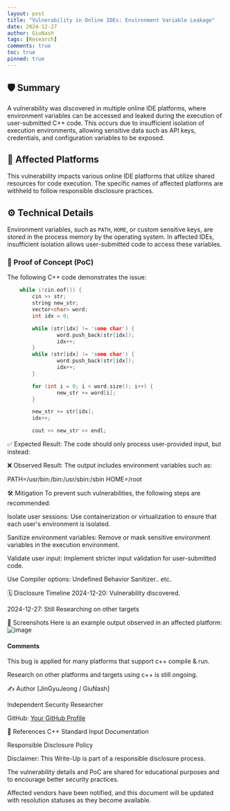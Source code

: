 ```yaml
---
layout: post
title: "Vulnerability in Online IDEs: Environment Variable Leakage"
date: 2024-12-27
author: GiuNash
tags: [Research]
comments: true
toc: true
pinned: true
---
```

<style>
.caption {
    text-align: center;
    font-style: italic;
    color: gray;
}
</style>

## 🛡️ Summary
A vulnerability was discovered in multiple online IDE platforms, where environment variables can be accessed and leaked during the execution of user-submitted C++ code. This occurs due to insufficient isolation of execution environments, allowing sensitive data such as API keys, credentials, and configuration variables to be exposed.


## 🎯 Affected Platforms
This vulnerability impacts various online IDE platforms that utilize shared resources for code execution. The specific names of affected platforms are withheld to follow responsible disclosure practices.


## ⚙️ Technical Details
Environment variables, such as `PATH`, `HOME`, or custom sensitive keys, are stored in the process memory by the operating system. In affected IDEs, insufficient isolation allows user-submitted code to access these variables.


### 📜 Proof of Concept (PoC)
The following C++ code demonstrates the issue:

```cpp
    while (!cin.eof()) {
        cin >> str;
        string new_str;
        vector<char> word;
        int idx = 0;

        while (str[idx] != 'some char') {
                word.push_back(str[idx]);
                idx++;
        }
        while (str[idx] != 'some char') {
                word.push_back(str[idx]);
                idx++;
        }

        for (int i = 0; i < word.size(); i++) {
                new_str += word[i];
        }

        new_str += str[idx];
        idx++;

        cout << new_str << endl;
```


✅ Expected Result:
The code should only process user-provided input, but instead:


❌ Observed Result:
The output includes environment variables such as:

PATH=/usr/bin:/bin:/usr/sbin:/sbin
HOME=/root


🛠️ Mitigation
To prevent such vulnerabilities, the following steps are recommended:

Isolate user sessions: Use containerization or virtualization to ensure that each user's environment is isolated.

Sanitize environment variables: Remove or mask sensitive environment variables in the execution environment.

Validate user input: Implement stricter input validation for user-submitted code.

Use Compiler options: Undefined Behavior Sanitizer.. etc.


🗓️ Disclosure Timeline
2024-12-20: Vulnerability discovered.

2024-12-27: Still Researching on other targets

📸 Screenshots
Here is an example output observed in an affected platform:
![image](https://github.com/user-attachments/assets/700691a8-6d08-4163-bb8b-0ccb89bb0eb0)

#### Comments
This bug is applied for many platforms that support c++ compile & run.

Research on other platforms and targets using c++ is still ongoing.

✍️ Author
[JinGyuJeong / GiuNash]

Independent Security Researcher

GitHub: [Your GitHub Profile](https://github.com/gyutrange)

🔗 References
C++ Standard Input Documentation

Responsible Disclosure Policy

Disclaimer: This Write-Up is part of a responsible disclosure process. 

The vulnerability details and PoC are shared for educational purposes and to encourage better security practices. 

Affected vendors have been notified, and this document will be updated with resolution statuses as they become available.
